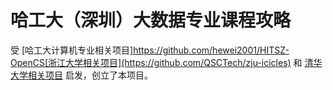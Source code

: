 # 哈工大（深圳）大数据专业课程攻略

受 [哈工大计算机专业相关项目]https://github.com/hewei2001/HITSZ-OpenCS[浙江大学相关项目](https://github.com/QSCTech/zju-icicles) 和 [清华大学相关项目](https://github.com/PKUanonym/REKCARC-TSC-UHT) 启发，创立了本项目。

